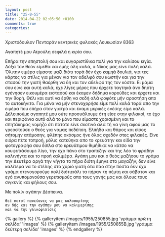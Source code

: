 ```yaml
---
layout: post
title: "25-8-55"
date: 2014-04-22 02:05:50 +0100
comments: true
categories: 
---
```


Χριστόδουλον Πενταράν κεντρικές φυλακές Λευκωσίαν 8363

Αγαπητέ μου Ατρούλη σεφιλά η κιρία σου.

Επήρα την επηστολή σου και ευγαριστίθικα πολί για την καλίσου ειγία. Δόξα τον θεόν είμεθα και εμής όλη καλά, ο Νίκος μας είνε πολή καλά. Όλιτην ειμέρα είμαστε μαζί διότι τορά δέν έχο καμηά δουλιά, για τες κάρτες να στίλις για μέναν για τον αδελφό σου κωστήν και για την στασού την γιατή θαέρθη να δή και τον αδελφό της τον κόστα. Ει μάμα σου είνε και αυτή καλά, έχε λίγες μέρες που έρχετε ταγτηκά άνο δηότη εγένησεν εικουμέρα ειστασού και έκαμεν δήδημα κορούδες και έρχετε και την θορή. Θέλι και αυτί να έρθη να σεδή αλά φοφότε μήν αροστήση απο το αυτοκήνιτο. Για μένα να μήν στενοχορήσε είμε πολί καλά τορά απο την ειμέρα που επήγα στον γιατρό και έκαμε μερικές ενέσης είμε καλά. Δέλειπούμε αγαπητέ μου ούτε προσυάλουμε ότη είσε στην φιλακοί, το έχο και περιφάνια αυτό αλά το μόνο που είμαστε χορισμένη και το σπητάκημας νομήζο ότι πάτοτε είνε σκοτινό αλά τή να γίνη αφού μας το γρεοστούσε ο θεός για ναμας πεδέπση. Ελπήδα και θάρος και είσος σήτομην ατάμοσην, φλέπης οκόσμος ήνε όλος σχεδόν στες φιλακές. Είνε ειόρα πέτε τοπροή, μόλις κατεύηκα απο το κρευάτην και είδα την φοτογραφήα σου δίπλα στο κρευάτιμου θιμήθικα να κάτσο να κουφετιάσουμε λίγο, την έχο πάνο στο τραπέζην και της λέο το φράδην καλινήγτα και το προή καλιμέρα. Αγάπη μου και ο θεός μαζήσου το γράμα την Δευτέρα αργά την νήγτα το πήρα διότη έμηνε στο μαγαζήν, δεν είνε καλίτερα να το στέλης στο χοριό γιατή ότα πάο στην πόστα δέν έχο γράμα στενογορούμε πολί διότιειάλι τα πήραν τη πέμτη και σάβατον και εγό ανυπομονούσα γερετισμούς απο τους γονής μας και όλους τους σιγκενίς και φήλους σου.

Με πολίν αγάπην Δέσπεινα.

    θεέ ποτσί πανεύανες να μας καλοσορίσης
    αν δής και την αγάπην μου να καλιμερίσης
    και να την γλικοφιλίσις


{% gallery %}
  {% galleryitem /images/1955/250855.jpg 'γράμμα πρώτη σελίδα' 'images' %}
  {% galleryitem /images/1955/250855B.jpg 'γράμμα δεύτερη σελίδα' 'images' %}
{% endgallery %}
